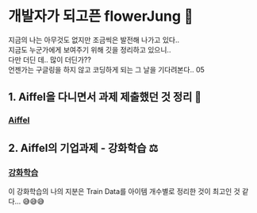 # 개발자가 되고픈 flowerJung 🌸
지금의 나는 아무것도 없지만 조금씩은 발전해 나가고 있다..  
지금도 누군가에게 보여주기 위해 깃을 정리하고 있으니..  
다만 더딘 데.. 많이 더딘가??  
언젠가는 구글링을 하지 않고 코딩하게 되는 그 날을 기다려본다.. 05

## 1. Aiffel을 다니면서 과제 제출했던 것 정리 🏹
### [Aiffel](https://github.com/flowerJung/flowerJung.github.io/tree/main/Aiffel)


## 2. Aiffel의 기업과제 - 강화학습 ⚖️
### [강화학습](https://github.com/flowerJung/flowerJung.github.io/tree/main/Reinforcement)
이 강화학습의 나의 지분은 Train Data를 아이템 개수별로 정리한 것이 최고인 것 같다... 😅😅😅
